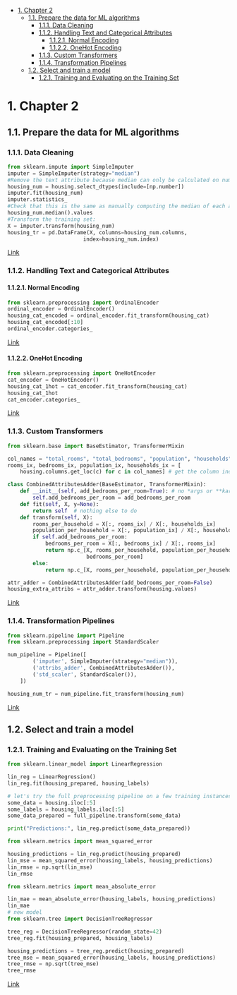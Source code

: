 - [1. Chapter 2](#1-chapter-2)
  - [1.1. Prepare the data for ML algorithms](#11-prepare-the-data-for-ml-algorithms)
    - [1.1.1. Data Cleaning](#111-data-cleaning)
    - [1.1.2. Handling Text and Categorical Attributes](#112-handling-text-and-categorical-attributes)
      - [1.1.2.1. Normal Encoding](#1121-normal-encoding)
      - [1.1.2.2. OneHot Encoding](#1122-onehot-encoding)
    - [1.1.3. Custom Transformers](#113-custom-transformers)
    - [1.1.4. Transformation Pipelines](#114-transformation-pipelines)
  - [1.2. Select and train a model](#12-select-and-train-a-model)
    - [1.2.1. Training and Evaluating on the Training Set](#121-training-and-evaluating-on-the-training-set)
# 1. Chapter 2
## 1.1. Prepare the data for ML algorithms
### 1.1.1. Data Cleaning
```Python
from sklearn.impute import SimpleImputer
imputer = SimpleImputer(strategy="median")
#Remove the text attribute because median can only be calculated on numerical attributes:
housing_num = housing.select_dtypes(include=[np.number])
imputer.fit(housing_num)
imputer.statistics_
#Check that this is the same as manually computing the median of each attribute:
housing_num.median().values
#Transform the training set:
X = imputer.transform(housing_num)
housing_tr = pd.DataFrame(X, columns=housing_num.columns,
                        index=housing_num.index)
```
[Link](https://colab.research.google.com/github/ageron/handson-ml2/blob/master/02_end_to_end_machine_learning_project.ipynb#scrollTo=tm1NMvG_cWbR)
### 1.1.2. Handling Text and Categorical Attributes
#### 1.1.2.1. Normal Encoding
```Python
from sklearn.preprocessing import OrdinalEncoder
ordinal_encoder = OrdinalEncoder()
housing_cat_encoded = ordinal_encoder.fit_transform(housing_cat)
housing_cat_encoded[:10]
ordinal_encoder.categories_
```
[Link](https://colab.research.google.com/github/ageron/handson-ml2/blob/master/02_end_to_end_machine_learning_project.ipynb#scrollTo=NVXPJM6ccWbU)
#### 1.1.2.2. OneHot Encoding
```Python
from sklearn.preprocessing import OneHotEncoder
cat_encoder = OneHotEncoder()
housing_cat_1hot = cat_encoder.fit_transform(housing_cat)
housing_cat_1hot
cat_encoder.categories_
```
[Link](https://colab.research.google.com/github/ageron/handson-ml2/blob/master/02_end_to_end_machine_learning_project.ipynb#scrollTo=Ye1DztXKcWbV)
### 1.1.3. Custom Transformers
```Python
from sklearn.base import BaseEstimator, TransformerMixin

col_names = "total_rooms", "total_bedrooms", "population", "households"
rooms_ix, bedrooms_ix, population_ix, households_ix = [
    housing.columns.get_loc(c) for c in col_names] # get the column indices

class CombinedAttributesAdder(BaseEstimator, TransformerMixin):
    def __init__(self, add_bedrooms_per_room=True): # no *args or **kargs
        self.add_bedrooms_per_room = add_bedrooms_per_room
    def fit(self, X, y=None):
        return self  # nothing else to do
    def transform(self, X):
        rooms_per_household = X[:, rooms_ix] / X[:, households_ix]
        population_per_household = X[:, population_ix] / X[:, households_ix]
        if self.add_bedrooms_per_room:
            bedrooms_per_room = X[:, bedrooms_ix] / X[:, rooms_ix]
            return np.c_[X, rooms_per_household, population_per_household,
                         bedrooms_per_room]
        else:
            return np.c_[X, rooms_per_household, population_per_household]

attr_adder = CombinedAttributesAdder(add_bedrooms_per_room=False)
housing_extra_attribs = attr_adder.transform(housing.values)
```
[Link](https://colab.research.google.com/github/ageron/handson-ml2/blob/master/02_end_to_end_machine_learning_project.ipynb#scrollTo=2Lc1Nm-VcWbW)
### 1.1.4. Transformation Pipelines
```Python
from sklearn.pipeline import Pipeline
from sklearn.preprocessing import StandardScaler

num_pipeline = Pipeline([
        ('imputer', SimpleImputer(strategy="median")),
        ('attribs_adder', CombinedAttributesAdder()),
        ('std_scaler', StandardScaler()),
    ])

housing_num_tr = num_pipeline.fit_transform(housing_num)
```
[Link](https://colab.research.google.com/github/ageron/handson-ml2/blob/master/02_end_to_end_machine_learning_project.ipynb#scrollTo=CdBnQPO8fMlY)
## 1.2. Select and train a model
### 1.2.1. Training and Evaluating on the Training Set
```Python
from sklearn.linear_model import LinearRegression

lin_reg = LinearRegression()
lin_reg.fit(housing_prepared, housing_labels)

# let's try the full preprocessing pipeline on a few training instances
some_data = housing.iloc[:5]
some_labels = housing_labels.iloc[:5]
some_data_prepared = full_pipeline.transform(some_data)

print("Predictions:", lin_reg.predict(some_data_prepared))

from sklearn.metrics import mean_squared_error

housing_predictions = lin_reg.predict(housing_prepared)
lin_mse = mean_squared_error(housing_labels, housing_predictions)
lin_rmse = np.sqrt(lin_mse)
lin_rmse

from sklearn.metrics import mean_absolute_error

lin_mae = mean_absolute_error(housing_labels, housing_predictions)
lin_mae
# new model
from sklearn.tree import DecisionTreeRegressor

tree_reg = DecisionTreeRegressor(random_state=42)
tree_reg.fit(housing_prepared, housing_labels)

housing_predictions = tree_reg.predict(housing_prepared)
tree_mse = mean_squared_error(housing_labels, housing_predictions)
tree_rmse = np.sqrt(tree_mse)
tree_rmse
```
[Link](https://colab.research.google.com/github/ageron/handson-ml2/blob/master/02_end_to_end_machine_learning_project.ipynb#scrollTo=JPpErlr_FDDD)